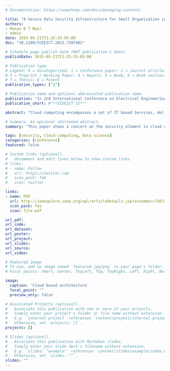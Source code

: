```yaml
---
# Documentation: https://wowchemy.com/docs/managing-content/

title: "A Secure Data Security Infrastructure for Small Organization in Cloud Computing"
authors:
- Manan B T Noor
- admin
date: 2015-05-21T21:25:33-05:00
doi: "10.1109/ICEEICT.2015.7307482"

# Schedule page publish date (NOT publication's date).
publishDate: 2015-05-21T21:25:33-05:00

# Publication type.
# Legend: 0 = Uncategorized; 1 = Conference paper; 2 = Journal article;
# 3 = Preprint / Working Paper; 4 = Report; 5 = Book; 6 = Book section;
# 7 = Thesis; 8 = Patent
publication_types: ["1"]

# Publication name and optional abbreviated publication name.
publication: "In 2nd International Conference on Electrical Engineering and Information Communication Technology (ICEEICT'15)"
publication_short: #"**ICEEICT'15**"

abstract: "Cloud computing encompasses a set of IT based Services, delivered by a third party provider who owns the infrastructure and provided to customers over a network. It is now one of the fastest growing technologies of the IT trade for business. Thus the high flexibility and portability of cloud have raised numerous security concerns. Security issue in cloud computing has become the vital reason of impeding its development. This paper shows a concern on the security element in cloud environment for small business addressing their shortcomings and finding solutions for it. Measured security features have been implemented by developing a secured data encryption, exchange and decryption infrastructure resulting in a data security model."

# Summary. An optional shortened abstract.
summary: "This paper shows a concern on the security element in cloud environment for small business addressing their shortcomings and finding solutions for it. Measured security features have been implemented by developing a secured data encryption, exchange and decryption infrastructure resulting in a data security model."

tags: [security, cloud computing, data science]
categories: [conference]
featured: false

# Custom links (optional).
#   Uncomment and edit lines below to show custom links.
# links:
# - name: Follow
#   url: https://twitter.com
#   icon_pack: fab
#   icon: twitter

links:
- name: PDF
  url: http://ieeexplore.ieee.org/xpl/articleDetails.jsp?arnumber=7307482
  icon_pack: fas
  icon: file-pdf

url_pdf:
url_code:
url_dataset:
url_poster:
url_project:
url_slides:
url_source:
url_video:

# Featured image
# To use, add an image named `featured.jpg/png` to your page's folder.
# Focal points: Smart, Center, TopLeft, Top, TopRight, Left, Right, BottomLeft, Bottom, BottomRight.

image:
  caption: 'Cloud based architecture'
  focal_point: ""
  preview_only: false

# Associated Projects (optional).
#   Associate this publication with one or more of your projects.
#   Simply enter your project's folder or file name without extension.
#   E.g. `internal-project` references `content/project/internal-project/index.md`.
#   Otherwise, set `projects: []`.
projects: []

# Slides (optional).
#   Associate this publication with Markdown slides.
#   Simply enter your slide deck's filename without extension.
#   E.g. `slides: "example"` references `content/slides/example/index.md`.
#   Otherwise, set `slides: ""`.
slides: ""
---
```


<!-- {{% callout note %}}
Click the *Cite* button above to demo the feature to enable visitors to import publication metadata into their reference management software.
{{% /callout %}} -->
